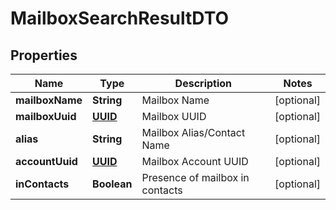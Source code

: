 # MailboxSearchResultDTO

## Properties
Name | Type | Description | Notes
------------ | ------------- | ------------- | -------------
**mailboxName** | **String** | Mailbox Name |  [optional]
**mailboxUuid** | [**UUID**](UUID.md) | Mailbox UUID |  [optional]
**alias** | **String** | Mailbox Alias/Contact Name |  [optional]
**accountUuid** | [**UUID**](UUID.md) | Mailbox Account UUID |  [optional]
**inContacts** | **Boolean** | Presence of mailbox in contacts |  [optional]
